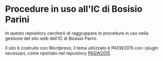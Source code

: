 # Procedure in uso all'IC di Bosisio Parini
In questo repository cercherò di raggruppare le procedure in uso nella gestione del sito web dell'IC di Bosisio Parini.

Il sito è costruito con Wordpress, il tema utilizzato è PASW2015 con i plugin necessari, come riportato nel repository [PASW2015](https://github.com/porteapertesulweb/pasw2015)
